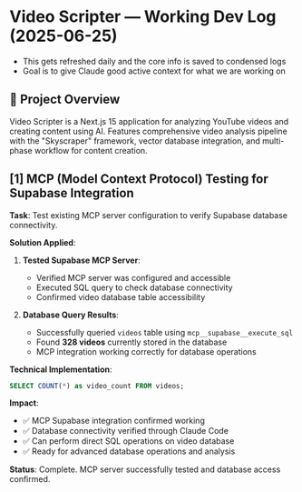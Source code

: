# Video Scripter — Working Dev Log (2025-06-25)
- This gets refreshed daily and the core info is saved to condensed logs
- Goal is to give Claude good active context for what we are working on

## 📌 Project Overview
Video Scripter is a Next.js 15 application for analyzing YouTube videos and creating content using AI. Features comprehensive video analysis pipeline with the "Skyscraper" framework, vector database integration, and multi-phase workflow for content creation.

## [1] MCP (Model Context Protocol) Testing for Supabase Integration

**Task**: Test existing MCP server configuration to verify Supabase database connectivity.

**Solution Applied**:

1. **Tested Supabase MCP Server**:
   - Verified MCP server was configured and accessible
   - Executed SQL query to check database connectivity
   - Confirmed video database table accessibility

2. **Database Query Results**:
   - Successfully queried `videos` table using `mcp__supabase__execute_sql`
   - Found **328 videos** currently stored in the database
   - MCP integration working correctly for database operations

**Technical Implementation**:
```sql
SELECT COUNT(*) as video_count FROM videos;
```

**Impact**: 
- ✅ MCP Supabase integration confirmed working
- ✅ Database connectivity verified through Claude Code
- ✅ Can perform direct SQL operations on video database
- ✅ Ready for advanced database operations and analysis

**Status**: Complete. MCP server successfully tested and database access confirmed.